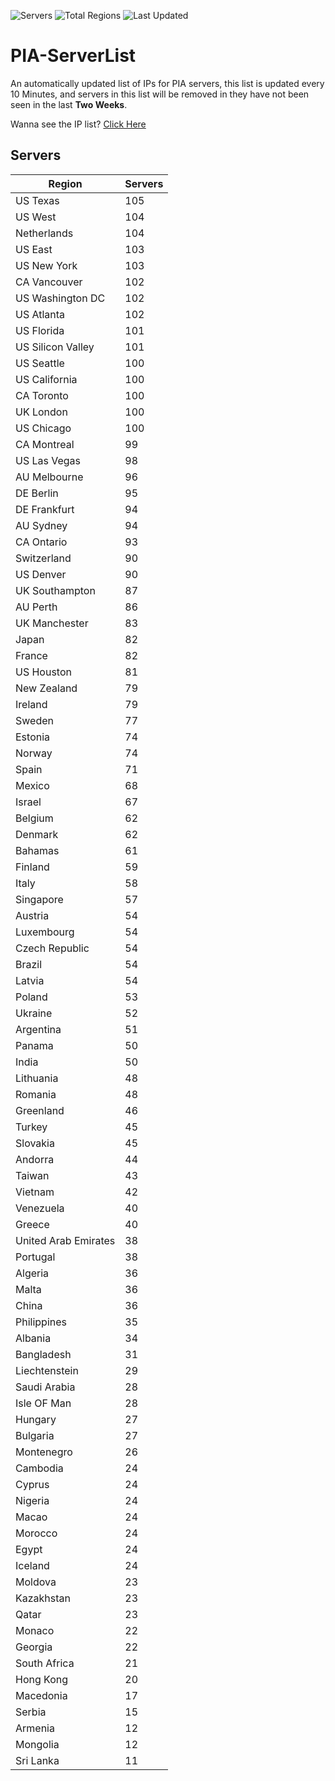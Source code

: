 ![Servers](https://img.shields.io/badge/Servers-5,630-darkgreen)
![Total Regions](https://img.shields.io/badge/Total_Regions-97-darkgreen)
![Last Updated](https://img.shields.io/badge/Last_Updated-December_12_2024_21:01_EST-darkgreen)

# PIA-ServerList
An automatically updated list of IPs for PIA servers, this list is updated every 10 Minutes, and servers in this list will be removed in they have not been seen in the last **Two Weeks**.

Wanna see the IP list? [Click Here](./servers.json)

## Servers
| Region               | Servers |
|----------------------|---------|
| US Texas | 105 |
| US West | 104 |
| Netherlands | 104 |
| US East | 103 |
| US New York | 103 |
| CA Vancouver | 102 |
| US Washington DC | 102 |
| US Atlanta | 102 |
| US Florida | 101 |
| US Silicon Valley | 101 |
| US Seattle | 100 |
| US California | 100 |
| CA Toronto | 100 |
| UK London | 100 |
| US Chicago | 100 |
| CA Montreal | 99 |
| US Las Vegas | 98 |
| AU Melbourne | 96 |
| DE Berlin | 95 |
| DE Frankfurt | 94 |
| AU Sydney | 94 |
| CA Ontario | 93 |
| Switzerland | 90 |
| US Denver | 90 |
| UK Southampton | 87 |
| AU Perth | 86 |
| UK Manchester | 83 |
| Japan | 82 |
| France | 82 |
| US Houston | 81 |
| New Zealand | 79 |
| Ireland | 79 |
| Sweden | 77 |
| Estonia | 74 |
| Norway | 74 |
| Spain | 71 |
| Mexico | 68 |
| Israel | 67 |
| Belgium | 62 |
| Denmark | 62 |
| Bahamas | 61 |
| Finland | 59 |
| Italy | 58 |
| Singapore | 57 |
| Austria | 54 |
| Luxembourg | 54 |
| Czech Republic | 54 |
| Brazil | 54 |
| Latvia | 54 |
| Poland | 53 |
| Ukraine | 52 |
| Argentina | 51 |
| Panama | 50 |
| India | 50 |
| Lithuania | 48 |
| Romania | 48 |
| Greenland | 46 |
| Turkey | 45 |
| Slovakia | 45 |
| Andorra | 44 |
| Taiwan | 43 |
| Vietnam | 42 |
| Venezuela | 40 |
| Greece | 40 |
| United Arab Emirates | 38 |
| Portugal | 38 |
| Algeria | 36 |
| Malta | 36 |
| China | 36 |
| Philippines | 35 |
| Albania | 34 |
| Bangladesh | 31 |
| Liechtenstein | 29 |
| Saudi Arabia | 28 |
| Isle OF Man | 28 |
| Hungary | 27 |
| Bulgaria | 27 |
| Montenegro | 26 |
| Cambodia | 24 |
| Cyprus | 24 |
| Nigeria | 24 |
| Macao | 24 |
| Morocco | 24 |
| Egypt | 24 |
| Iceland | 24 |
| Moldova | 23 |
| Kazakhstan | 23 |
| Qatar | 23 |
| Monaco | 22 |
| Georgia | 22 |
| South Africa | 21 |
| Hong Kong | 20 |
| Macedonia | 17 |
| Serbia | 15 |
| Armenia | 12 |
| Mongolia | 12 |
| Sri Lanka | 11 |
